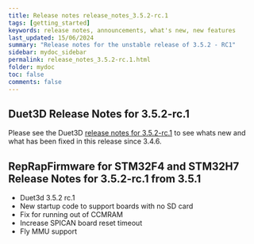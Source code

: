 ```yaml
---
title: Release notes release_notes_3.5.2-rc.1
tags: [getting_started]
keywords: release notes, announcements, what's new, new features
last_updated: 15/06/2024
summary: "Release notes for the unstable release of 3.5.2 - RC1"
sidebar: mydoc_sidebar
permalink: release_notes_3.5.2-rc.1.html
folder: mydoc
toc: false
comments: false
---
```


## Duet3D Release Notes for 3.5.2-rc.1

Please see the Duet3D [release notes for 3.5.2-rc.1](https://github.com/Duet3D/RepRapFirmware/wiki/Changelog-RRF-3.x-RC#reprapfirmware-352-rc1-changes-since-351) to see whats new and what has been fixed in this release since 3.4.6.  

## RepRapFirmware for STM32F4 and STM32H7 Release Notes for 3.5.2-rc.1 from 3.5.1

* Duet3d 3.5.2 rc.1
* New startup code to support boards with no SD card
* Fix for running out of CCMRAM
* Increase SPICAN board reset timeout
* Fly MMU support
